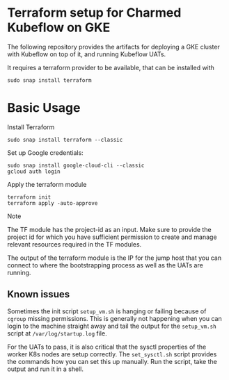 # Terraform setup for Charmed Kubeflow on GKE

The following repository provides the artifacts for deploying a GKE cluster with Kubeflow on top of it, and running Kubeflow UATs.

It requires a terraform provider to be available, that can be installed with

```
sudo snap install terraform 
```

# Basic Usage

Install Terraform

```
sudo snap install terraform --classic
```

Set up Google credentials:

```
sudo snap install google-cloud-cli --classic
gcloud auth login
```

Apply the terraform module

```
terraform init
terraform apply -auto-approve
```

> [!NOTE]  
> The TF module has the project-id as an input. Make sure to provide the project id for which you have sufficient permission to create and manage relevant resources required in the TF modules.

The output of the terraform module is the IP for the jump host that you can connect to where the bootstrapping process as well as the UATs are running.

## Known issues

Sometimes the init script `setup_vm.sh` is hanging or failing because of `cgroup` missing permissions. This is generally not happening when you can login to the machine straight away and tail the output for the `setup_vm.sh` script at `/var/log/startup.log` file.

For the UATs to pass, it is also critical that the sysctl properties of the worker K8s nodes are setup correctly. The `set_sysctl.sh` script provides the commands how you can set this up manually. Run the script, take the output and run it in a shell.
